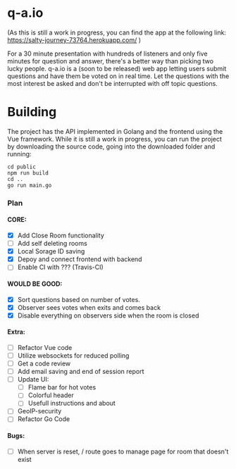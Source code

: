 # q-a.io
(As this is still a work in progress, you can find the app at the following link: https://salty-journey-73764.herokuapp.com/ )

For a 30 minute presentation with hundreds of listeners and only five minutes for question and answer, there's a better way than picking two lucky people. q-a.io is a (soon to be released) web app letting users submit questions and have them be voted on in real time. Let the questions with the most interest be asked and don't be interrupted with off topic questions.

# Building
The project has the API implemented in Golang and the frontend using the Vue framework. While it is still a work in progress, you can run the project by downloading the source code, going into the downloaded folder and running:

    cd public
    npm run build
    cd ..
    go run main.go

### Plan
#### CORE:
- [x] Add Close Room functionality
- [ ] Add self deleting rooms
- [x] Local Sorage ID saving
- [x] Depoy and connect frontend with backend
- [ ] Enable CI with ??? (Travis-CI)

#### WOULD BE GOOD:
- [x] Sort questions based on number of votes.
- [x] Observer sees votes when exits and comes back
- [x] Disable everything on observers side when the room is closed

#### Extra:
- [ ] Refactor Vue code
- [ ] Utilize websockets for reduced polling
- [ ] Get a code review
- [ ] Add email saving and end of session report
- [ ] Update UI:
    - [ ] Flame bar for hot votes
    - [ ] Colorful header
    - [ ] Usefull instructions and about
- [ ] GeoIP-security
- [ ] Refactor Go Code

#### Bugs:
- [ ] When server is reset, / route goes to manage page for room that doesn't exist
